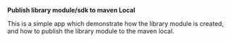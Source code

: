 **Publish library module/sdk to maven Local**

This is a simple app which demonstrate how the library module is created, and how to publish the library module to the maven local.
